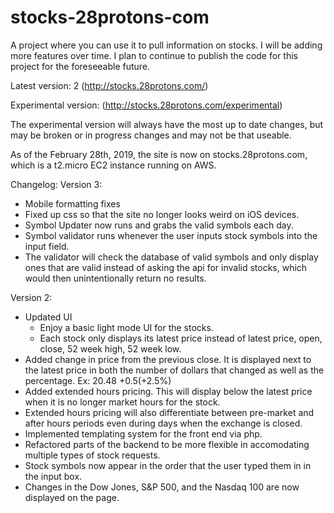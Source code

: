 # stocks-28protons-com
A project where you can use it to pull information on stocks. I will be adding more features over time. I plan to continue to publish the code for this project for the foreseeable future.

Latest version: 2 (http://stocks.28protons.com/)

Experimental version: (http://stocks.28protons.com/experimental)

The experimental version will always have the most up to date changes, but may be broken or in progress changes and may not be that useable.

As of the February 28th, 2019, the site is now on stocks.28protons.com, which is a t2.micro EC2 instance running on AWS.

Changelog:
Version 3:
- Mobile formatting fixes
- Fixed up css so that the site no longer looks weird on iOS devices.
- Symbol Updater now runs and grabs the valid symbols each day.
- Symbol validator runs whenever the user inputs stock symbols into the input field.
- The validator will check the database of valid symbols and only display ones that are valid instead of asking the api for invalid stocks, which would then unintentionally return no results.

Version 2:
- Updated UI
    - Enjoy a basic light mode UI for the stocks.
    - Each stock only displays its latest price instead of latest price, open, close, 52 week high, 52 week low.
- Added change in price from the previous close. It is displayed next to the latest price in both the number of dollars that changed as well as the percentage. Ex: 20.48 +0.5(+2.5%)
- Added extended hours pricing. This will display below the latest price when it is no longer market hours for the stock.
- Extended hours pricing will also differentiate between pre-market and after hours periods even during days when the exchange is closed.
- Implemented templating system for the front end via php.
- Refactored parts of the backend to be more flexible in accomodating multiple types of stock requests.
- Stock symbols now appear in the order that the user typed them in in the input box.
- Changes in the Dow Jones, S&P 500, and the Nasdaq 100 are now displayed on the page.
